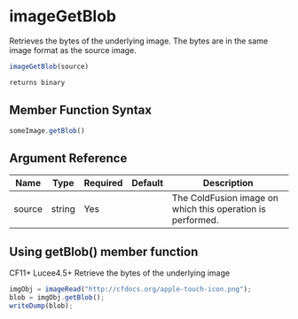 # imageGetBlob

Retrieves the bytes of the underlying image. The bytes are in the same image format as the source image.

```javascript
imageGetBlob(source)
```

```javascript
returns binary
```

## Member Function Syntax

```javascript
someImage.getBlob()
```

## Argument Reference

| Name | Type | Required | Default | Description |
| --- | --- | --- | --- | --- |
| source | string | Yes |  | The ColdFusion image on which this operation is performed. |

## Using getBlob() member function

CF11+ Lucee4.5+ Retrieve the bytes of the underlying image

```javascript
imgObj = imageRead("http://cfdocs.org/apple-touch-icon.png");
blob = imgObj.getBlob();
writeDump(blob);
```
